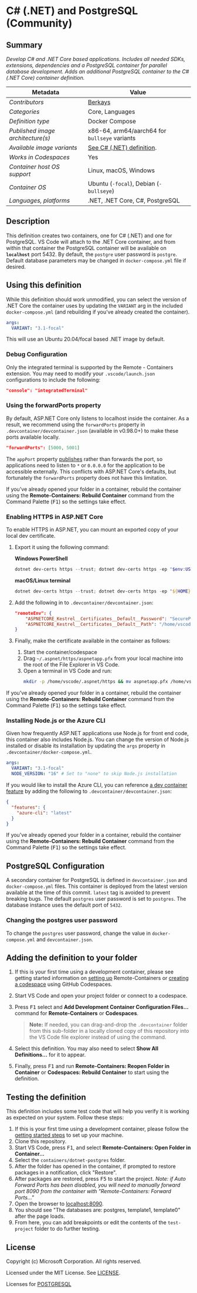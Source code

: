 # C# (.NET) and PostgreSQL (Community)

## Summary

*Develop C# and .NET Core based applications. Includes all needed SDKs, extensions, dependencies and a PostgreSQL container for parallel database development. Adds an additional PostgreSQL container to the C# (.NET Core) container definition.*

| Metadata | Value |  
|----------|-------|
| *Contributors* | [Berkays](https://github.com/Berkays)  |
| *Categories* | Core, Languages |
| *Definition type* | Docker Compose |
| *Published image architecture(s)* | x86-64, arm64/aarch64 for `bullseye` variants|
| *Available image variants* | [See C# (.NET) definition](../dotnet). |
| *Works in Codespaces* | Yes |
| *Container host OS support* | Linux, macOS, Windows |
| *Container OS* | Ubuntu (`-focal`), Debian (`-bullseye`) |
| *Languages, platforms* | .NET, .NET Core, C#, PostgreSQL |

## Description
This definition creates two containers, one for C# (.NET) and one for PostgreSQL. VS Code will attach to the .NET Core container, and from within that container the PostgreSQL container will be available on **`localhost`** port 5432. By default, the `postgre` user password is `postgre`. Default database parameters may be changed in `docker-compose.yml` file if desired.

## Using this definition

While this definition should work unmodified, you can select the version of .NET Core the container uses by updating the `VARIANT` arg in the included `docker-compose.yml` (and rebuilding if you've already created the container).

```yaml
args:
  VARIANT: "3.1-focal"
```

This will use an Ubuntu 20.04/focal based .NET image by default.

### Debug Configuration

Only the integrated terminal is supported by the Remote - Containers extension. You may need to modify your `.vscode/launch.json` configurations to include the following:

```json
"console": "integratedTerminal"
```

### Using the forwardPorts property

By default, ASP.NET Core only listens to localhost inside the container. As a result, we recommend using the `forwardPorts` property in `.devcontainer/devcontainer.json` (available in v0.98.0+) to make these ports available locally.

```json
"forwardPorts": [5000, 5001]
```

The `appPort` property [publishes](https://docs.docker.com/config/containers/container-networking/#published-ports) rather than forwards the port, so applications need to listen to `*` or `0.0.0.0` for the application to be accessible externally. This conflicts with ASP.NET Core's defaults, but fortunately the `forwardPorts` property does not have this limitation.

If you've already opened your folder in a container, rebuild the container using the **Remote-Containers: Rebuild Container** command from the Command Palette (<kbd>F1</kbd>) so the settings take effect.

### Enabling HTTPS in ASP.NET Core

To enable HTTPS in ASP.NET, you can mount an exported copy of your local dev certificate.

1. Export it using the following command:

    **Windows PowerShell**

    ```powershell
    dotnet dev-certs https --trust; dotnet dev-certs https -ep "$env:USERPROFILE/.aspnet/https/aspnetapp.pfx" -p "SecurePwdGoesHere"
    ```

    **macOS/Linux terminal**

    ```powershell
    dotnet dev-certs https --trust; dotnet dev-certs https -ep "${HOME}/.aspnet/https/aspnetapp.pfx" -p "SecurePwdGoesHere"
    ```

2. Add the following in to `.devcontainer/devcontainer.json`:

    ```json
    "remoteEnv": {
        "ASPNETCORE_Kestrel__Certificates__Default__Password": "SecurePwdGoesHere",
        "ASPNETCORE_Kestrel__Certificates__Default__Path": "/home/vscode/.aspnet/https/aspnetapp.pfx",
    }
    ```

3. Finally, make the certificate available in the container as follows:

    1. Start the container/codespace
    2. Drag `~/.aspnet/https/aspnetapp.pfx` from your local machine into the root of the File Explorer in VS Code.
    3. Open a terminal in VS Code and run:
        ```bash
        mkdir -p /home/vscode/.aspnet/https && mv aspnetapp.pfx /home/vscode/.aspnet/https
        ```

If you've already opened your folder in a container, rebuild the container using the **Remote-Containers: Rebuild Container** command from the Command Palette (<kbd>F1</kbd>) so the settings take effect.

### Installing Node.js or the Azure CLI

Given how frequently ASP.NET applications use Node.js for front end code, this container also includes Node.js. You can change the version of Node.js installed or disable its installation by updating the `args` property in `.devcontainer/docker-compose.yml`.

```yaml
args:
  VARIANT: "3.1-focal"
  NODE_VERSION: "16" # Set to "none" to skip Node.js installation
```

If you would like to install the Azure CLI, you can reference [a dev container feature](https://aka.ms/vscode-remote/containers/dev-container-features) by adding the following to `.devcontainer/devcontainer.json`:

```json
{
  "features": {
    "azure-cli": "latest"
  }
}
```

If you've already opened your folder in a container, rebuild the container using the **Remote-Containers: Rebuild Container** command from the Command Palette (<kbd>F1</kbd>) so the settings take effect.

## PostgreSQL Configuration
A secondary container for PostgreSQL is defined in `devcontainer.json` and `docker-compose.yml` files. This container is deployed from the latest version available at the time of this commit. `latest` tag is avoided to prevent breaking bugs. The default `postgres` user password is set to `postgres`. The database instance uses the default port of `5432`.

### Changing the postgres user password
To change the `postgres` user password, change the value in `docker-compose.yml` and `devcontainer.json`.

## Adding the definition to your folder

1. If this is your first time using a development container, please see getting started information on [setting up](https://aka.ms/vscode-remote/containers/getting-started) Remote-Containers or [creating a codespace](https://aka.ms/ghcs-open-codespace) using GitHub Codespaces.

2. Start VS Code and open your project folder or connect to a codespace.

3. Press <kbd>F1</kbd> select and **Add Development Container Configuration Files...** command for **Remote-Containers** or **Codespaces**.

   > **Note:** If needed, you can drag-and-drop the `.devcontainer` folder from this sub-folder in a locally cloned copy of this repository into the VS Code file explorer instead of using the command.

4. Select this definition. You may also need to select **Show All Definitions...** for it to appear.

5. Finally, press <kbd>F1</kbd> and run **Remote-Containers: Reopen Folder in Container** or **Codespaces: Rebuild Container** to start using the definition.

## Testing the definition

This definition includes some test code that will help you verify it is working as expected on your system. Follow these steps:

1. If this is your first time using a development container, please follow the [getting started steps](https://aka.ms/vscode-remote/containers/getting-started) to set up your machine.
2. Clone this repository.
3. Start VS Code, press <kbd>F1</kbd>, and select **Remote-Containers: Open Folder in Container...**
4. Select the `containers/dotnet-postgres` folder.
5. After the folder has opened in the container, if prompted to restore packages in a notification, click "Restore".
6. After packages are restored, press <kbd>F5</kbd> to start the project. *Note: if Auto Forward Ports has been disabled, you will need to manually forward port 8090 from the container with "Remote-Containers: Forward Ports..."*
7. Open the browser to [localhost:8090](http://localhost:8090).
8. You should see "The databases are: postgres, template1, template0" after the page loads.
9. From here, you can add breakpoints or edit the contents of the `test-project` folder to do further testing.

## License

Copyright (c) Microsoft Corporation. All rights reserved.

Licensed under the MIT License. See [LICENSE](https://github.com/microsoft/vscode-dev-containers/blob/main/LICENSE).

Licenses for [POSTGRESQL](https://www.postgresql.org/about/licence/)